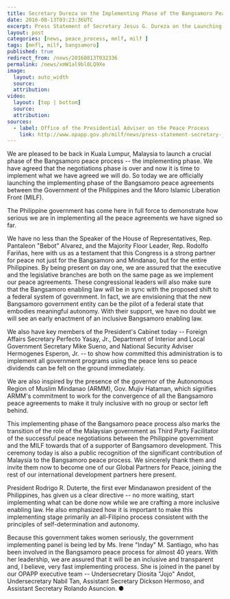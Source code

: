 ```yaml
---
title: Secretary Dureza on the Implementing Phase of the Bangsamoro Peace Accords
date: 2016-08-13T03:23:36UTC
excerpt: Press Statement of Secretary Jesus G. Dureza on the Launching of the Implementing Phase of the Bangsamoro Peace Accords on 13 August 2016 held in Kuala Lumpur, Malaysia.
layout: post
categories: [news, peace_process, mnlf, milf ]
tags: [mnfl, milf, bangsamoro]
published: true
redirect_from: /news/20160813T032336
permalink: /news/xmW1al9bl8LQ9Xe
image:
  layout: auto_width
  source: 
  attribution: 
video:
  layout: [top | bottom]
  source: 
  attribution: 
sources:
  - label: Office of the Presidential Adviser on the Peace Process
    link: http://www.opapp.gov.ph/milf/news/press-statement-secretary-jesus-g-dureza-launching-implementing-phase-bangsamoro-peace
---
```


We are pleased to be back in Kuala Lumpur, Malaysia to launch a crucial phase of the Bangsamoro peace process -- the implementing phase. We have agreed that the negotiations phase is over and now it is time to implement what we have agreed we will do. So today we are officially launching the implementing phase of the Bangsamoro peace agreements between the Government of the Philippines and the Moro Islamic Liberation Front (MILF).

The Philippine government has come here in full force to demonstrate how serious we are in implementing all the peace agreements we have signed so far.

We have no less than the Speaker of the House of Representatives, Rep. Pantaleon "Bebot" Alvarez, and the Majority Floor Leader, Rep. Rodolfo Fariñas, here with us as a testament that this Congress is a strong partner for peace not just for the Bangsamoro and Mindanao, but for the entire Philippines. By being present on day one, we are assured that the executive and the legislative branches are both on the same page as we implement our peace agreements. These congressional leaders will also make sure that the Bangsamoro enabling law will be in sync with the proposed shift to a federal system of government. In fact, we are envisioning that the new Bangsamoro government entity can be the pilot of a federal state that embodies meaningful autonomy. With their support, we have no doubt we will see an early enactment of an inclusive Bangsamoro enabling law.

We also have key members of the President's Cabinet today -- Foreign Affairs Secretary Perfecto Yasay, Jr., Department of Interior and Local Government Secretary Mike Sueno, and National Security Adviser Hermogenes Esperon, Jr. -- to show how committed this administration is to implement all government programs using the peace lens so peace dividends can be felt on the ground immediately.

We are also inspired by the presence of the governor of the Autonomous Region of Muslim Mindanao (ARMM), Gov. Mujiv Hataman, which signifies ARMM's commitment to work for the convergence of all the Bangsamoro peace agreements to make it truly inclusive with no group or sector left behind.

This implementing phase of the Bangsamoro peace process also marks the transition of the role of the Malaysian government as Third Party Facilitator of the successful peace negotiations between the Philippine government and the MILF towards that of a supporter of Bangsamoro development. This ceremony today is also a public recognition of the significant contribution of Malaysia to the Bangsamoro peace process. We sincerely thank them and invite them now to become one of our Global Partners for Peace, joining the rest of our international development partners here present.

President Rodrigo R. Duterte, the first ever Mindanawon president of the Philippines, has given us a clear directive -- no more waiting, start implementing what can be done now while we are crafting a more inclusive enabling law. He also emphasized how it is important to make this implementing stage primarily an all-Filipino process consistent with the principles of self-determination and autonomy.

Because this government takes women seriously, the government implementing panel is being led by Ms. Irene "Inday" M. Santiago, who has been involved in the Bangsamoro peace process for almost 40 years. With her leadership, we are assured that it will be an inclusive and transparent and, I believe, very fast implementing process. She is joined in the panel by our OPAPP executive team -- Undersecretary Diosita "Jojo" Andot, Undersecretary Nabil Tan, Assistant Secretary Dickson Hermoso, and Assistant Secretary Rolando Asuncion.
&#x25cf;


